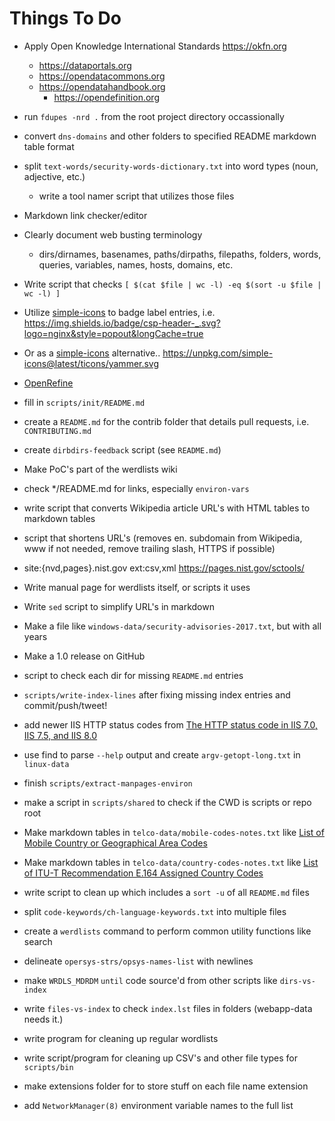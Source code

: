 Things To Do
============

* Apply Open Knowledge International Standards <https://okfn.org>
  - <https://dataportals.org>
  - <https://opendatacommons.org>
  - <https://opendatahandbook.org>
	- <https://opendefinition.org>

* run `fdupes -nrd .` from the root project directory occassionally

* convert `dns-domains` and other folders to specified README markdown table format 

* split `text-words/security-words-dictionary.txt` into word types (noun, adjective, etc.)
  - write a tool namer script that utilizes those files

* Markdown link checker/editor

* Clearly document web busting terminology
  - dirs/dirnames, basenames, paths/dirpaths, filepaths, folders, words, queries, variables, names, hosts, domains, etc. 

* Write script that checks `[ $(cat $file | wc -l) -eq $(sort -u $file | wc -l) ]`  

* Utilize [simple-icons](https://github.com/simple-icons) to badge label entries, i.e. <https://img.shields.io/badge/csp-header-_.svg?logo=nginx&style=popout&longCache=true>  

* Or as a [simple-icons](https://github.com/simple-icons) alternative.. <https://unpkg.com/simple-icons@latest/ticons/yammer.svg>

*  [OpenRefine](https://github.com/OpenRefine)

* fill in `scripts/init/README.md`

* create a `README.md` for the contrib folder that details pull requests, i.e. `CONTRIBUTING.md`

* create `dirbdirs-feedback` script (see `README.md`)

* Make PoC's part of the werdlists wiki

* check */README.md for links, especially `environ-vars`

* write script that converts Wikipedia article URL's with HTML tables to markdown tables

* script that shortens URL's (removes en. subdomain from Wikipedia, www if not needed, remove trailing slash, HTTPS if possible)

* site:{nvd,pages}.nist.gov ext:csv,xml https://pages.nist.gov/sctools/

* Write manual page for werdlists itself, or scripts it uses

* Write `sed` script to simplify URL's in markdown

* Make a file like `windows-data/security-advisories-2017.txt`, but with all years

* Make a 1.0 release on GitHub

* script to check each dir for missing `README.md` entries

* `scripts/write-index-lines` after fixing missing index entries and commit/push/tweet!

* add newer IIS HTTP status codes from [The HTTP status code in IIS 7.0, IIS 7.5, and IIS 8.0](https://support.microsoft.com/en-us/help/943891/the-http-status-code-in-iis-7-0--iis-7-5--and-iis-8-0)

* use find to parse `--help` output and create `argv-getopt-long.txt` in `linux-data`

* finish `scripts/extract-manpages-environ`

* make a script in `scripts/shared` to check if the CWD is scripts or repo root

* Make markdown tables in `telco-data/mobile-codes-notes.txt` like [List of Mobile Country or Geographical Area Codes](https://www.itu.int/dms_pub/itu-t/opb/sp/T-SP-E.212A-2017-PDF-E.pdf)

* Make markdown tables in `telco-data/country-codes-notes.txt` like [List of ITU-T Recommendation E.164 Assigned Country Codes](https://www.itu.int/itudoc/itu-t/ob-lists/icc/e164_763.pdf)

* write script to clean up which includes a `sort -u` of all `README.md` files

* split `code-keywords/ch-language-keywords.txt` into multiple files

* create a `werdlists` command to perform common utility functions like search

* delineate `opersys-strs/opsys-names-list` with newlines

* make `WRDLS_MDRDM` `until` code source'd from other scripts like `dirs-vs-index`

* write `files-vs-index` to check `index.lst` files in folders (webapp-data needs it.)

* write program for cleaning up regular wordlists

* write script/program for cleaning up CSV's and other file types for `scripts/bin`

* make extensions folder for to store stuff on each file name extension

* add `NetworkManager(8)` environment variable names to the full list
